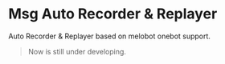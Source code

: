 # Msg Auto Recorder & Replayer

Auto Recorder & Replayer based on melobot onebot support.

> Now is still under developing.
